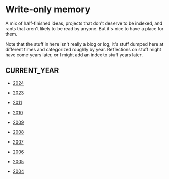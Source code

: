 # Write-only memory

A mix of half-finished ideas, projects that don't deserve to be indexed, and
rants that aren't likely to be read by anyone. But it's nice to have a place
for them.

Note that the stuff in here isn't really a blog or log, it's stuff dumped here
at different times and categorized roughly by year. Reflections on stuff might
have come years later, or I might add an index to stuff years later.

## CURRENT\_YEAR


* [2024](./2024)
* [2023](./2023)


* [2011](./2011)
* [2010](./2010)
* [2009](./2009)
* [2008](./2008)
* [2007](./2007)
* [2006](./2006)
* [2005](./2005)
* [2004](./2004)
